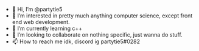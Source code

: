 - 👋 Hi, I’m @partytie5
- 👀 I’m interested in pretty much anything computer science, except front end web development.
- 🌱 I’m currently learning c++
- 💞️ I’m looking to collaborate on nothing specific, just wanna do stuff.
- 📫 How to reach me idk, discord ig partytie5#0282

<!---
partytie5/partytie5 is a ✨ special ✨ repository because its `README.md` (this file) appears on your GitHub profile.
You can click the Preview link to take a look at your changes.
--->
